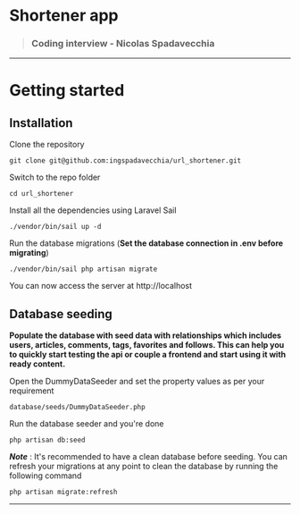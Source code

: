 # Shortener app

> ### Coding interview - Nicolas Spadavecchia

----------

# Getting started

## Installation

Clone the repository

    git clone git@github.com:ingspadavecchia/url_shortener.git

Switch to the repo folder

    cd url_shortener

Install all the dependencies using Laravel Sail

    ./vendor/bin/sail up -d

Run the database migrations (**Set the database connection in .env before migrating**)

    ./vendor/bin/sail php artisan migrate

You can now access the server at http://localhost

## Database seeding

**Populate the database with seed data with relationships which includes users, articles, comments, tags, favorites and follows. This can help you to quickly start testing the api or couple a frontend and start using it with ready content.**

Open the DummyDataSeeder and set the property values as per your requirement

    database/seeds/DummyDataSeeder.php

Run the database seeder and you're done

    php artisan db:seed

***Note*** : It's recommended to have a clean database before seeding. You can refresh your migrations at any point to clean the database by running the following command

    php artisan migrate:refresh

----------
